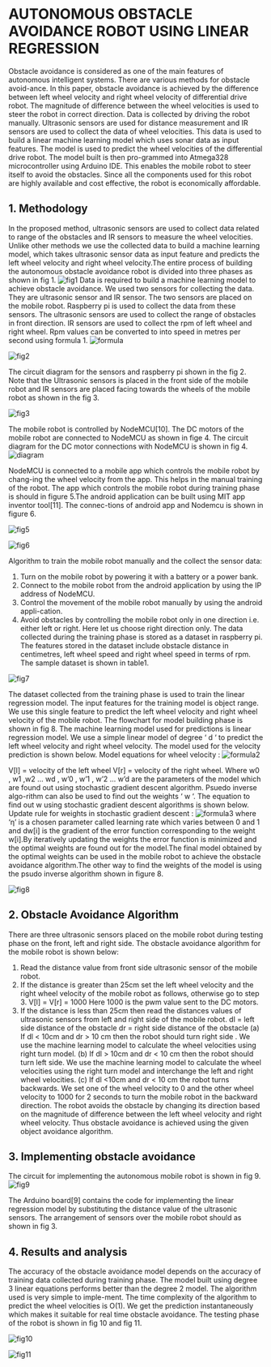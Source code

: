 # AUTONOMOUS OBSTACLE AVOIDANCE ROBOT USING LINEAR REGRESSION
Obstacle avoidance is considered as one of the main features of autonomous intelligent systems. There are various methods for obstacle avoid-ance. In this paper, obstacle avoidance is achieved by the difference between left wheel velocity and right wheel velocity of differential drive robot. The magnitude of difference between the wheel velocities is used to steer the robot in correct direction. Data is collected by driving the robot manually. Ultrasonic sensors are used for distance measurement and IR sensors are used to collect the data of wheel velocities. This data is used to build a linear machine learning model which uses sonar data as input features. The model is used to predict the wheel velocities of the differential drive robot. The model built is then pro-grammed into Atmega328 microcontroller using Arduino IDE. This enables the mobile robot to steer itself to avoid the obstacles. Since all the components used for this robot are highly available and cost effective, the robot is economically affordable.
## 1. Methodology
In the proposed method, ultrasonic sensors are used to collect data related to range of the obstacles and IR sensors to measure the wheel velocities. Unlike other methods we use the collected data to build a machine learning model, which takes ultrasonic sensor data as input feature and predicts the left wheel velocity and right wheel velocity.The entire process of building the autonomous obstacle avoidance robot is divided into three phases as shown in fig 1.
![fig1](https://user-images.githubusercontent.com/33247732/83721894-a17f5c00-a659-11ea-98d5-b029f881b711.JPG)
Data is required to build a machine learning model to achieve obstacle avoidance. We used two sensors for collecting the data. They are ultrasonic sensor and IR sensor. The two sensors are placed on the mobile robot. Raspberry pi is used to collect the data from these sensors.
The ultrasonic sensors are used to collect the range of obstacles in front direction. IR sensors are used to collect the rpm of left wheel and right wheel. Rpm values can be converted to into speed in metres per second using formula 1.
![formula](https://user-images.githubusercontent.com/33247732/83722278-59146e00-a65a-11ea-9516-72aba15ab214.JPG)

![fig2](https://user-images.githubusercontent.com/33247732/83721901-a3491f80-a659-11ea-99cd-ad37020fdba5.JPG)

The circuit diagram for the sensors and raspberry pi shown in the fig 2. Note that the Ultrasonic sensors is placed in the front side of the mobile robot and IR sensors are placed facing towards the wheels of the mobile robot as shown in the fig 3.

![fig3](https://user-images.githubusercontent.com/33247732/83721916-a93f0080-a659-11ea-8372-63b43cf9100c.JPG)

The mobile robot is controlled by NodeMCU[10]. The DC motors of the mobile robot are connected to NodeMCU as shown in fige 4. The circuit diagram for the DC motor connections with NodeMCU is shown in fig 4.
![diagram](https://user-images.githubusercontent.com/33247732/83721891-a04e2f00-a659-11ea-87ec-d37684776672.JPG)

NodeMCU is connected to a mobile app which controls the mobile robot by chang-ing the wheel velocity from the app. This helps in the manual training of the robot. The app which controls the mobile robot during training phase is should in figure 5.The android application can be built using MIT app inventor tool[11]. The connec-tions of android app and Nodemcu is shown in figure 6.

![fig5](https://user-images.githubusercontent.com/33247732/83721921-aa702d80-a659-11ea-9120-c7e4cd4d4b87.JPG)

![fig6](https://user-images.githubusercontent.com/33247732/83721924-aba15a80-a659-11ea-8eea-660d36a9870c.JPG)

Algorithm to train the mobile robot manually and the collect the sensor data:
1. Turn on the mobile robot by powering it with a battery or a power bank.
2. Connect to the mobile robot from the android application by using the IP address of NodeMCU.
3. Control the movement of the mobile robot manually by using the android appli-cation.
4. Avoid obstacles by controlling the mobile robot only in one direction i.e. either left or right. Here let us choose right direction only.
The data collected during the training phase is stored as a dataset in raspberry pi. The features stored in the dataset include obstacle distance in centimetres, left wheel speed and right wheel speed in terms of rpm. The sample dataset is shown in table1.

![fig7](https://user-images.githubusercontent.com/33247732/83721927-acd28780-a659-11ea-806d-5710345ab652.JPG)

The dataset collected from the training phase is used to train the linear regression model. The input features for the training model is object range. We use this single feature to predict the left wheel velocity and right wheel velocity of the mobile robot. The flowchart for model building phase is shown in fig 8.
The machine learning model used for predictions is linear regression model. We use a simple linear model of degree ‘ d ‘ to predict the left wheel velocity and right wheel velocity. The model used for the velocity prediction is shown below.
Model equations for wheel velocity :
![formula2](https://user-images.githubusercontent.com/33247732/83722812-42bae200-a65b-11ea-8b19-28377c1c38da.JPG)

V[l] = velocity of the left wheel
V[r] = velocity of the right wheel.
Where w0 , w1 ,w2 ... wd , w’0 , w’1 , w’2 ... w’d are the parameters of the model which are found out using stochastic gradient descent algorithm. Psuedo inverse algo-rithm can also be used to find out the weights ‘ w ‘. The equation to find out w using stochastic gradient descent algorithms is shown below.
Update rule for weights in stochastic gradient descent :
![formula3](https://user-images.githubusercontent.com/33247732/83723030-9e856b00-a65b-11ea-8587-e31b660b984f.JPG)
where ‘η’ is a chosen parameter called learning rate which varies between 0 and 1 and dw[i] is the gradient of the error function corresponding to the weight w[i].By iteratively updating the weights the error function is minimized and the optimal weights are found out for the model.The final model obtained by the optimal weights can be used in the mobile robot to achieve the obstacle avoidance algorithm.The other way to find the weights of the model is using the psudo inverse algorithm shown in figure 8.

![fig8](https://user-images.githubusercontent.com/33247732/83723174-dab8cb80-a65b-11ea-8c41-16a0675957fb.JPG)

## 2. Obstacle Avoidance Algorithm

There are three ultrasonic sensors placed on the mobile robot during testing phase on the front, left and right side.
The obstacle avoidance algorithm for the mobile robot is shown below:
1. Read the distance value from front side ultrasonic sensor of the mobile robot.
2. If the distance is greater than 25cm set the left wheel velocity and the right wheel velocity of the mobile robot as follows, otherwise go to step 3.
V[l] = V[r] = 1000
Here 1000 is the pwm value sent to the DC motors.
3. If the distance is less than 25cm then read the distances values of ultrasonic sensors from left and right side of the mobile robot.
dl = left side distance of the obstacle
dr = right side distance of the obstacle
    (a) If dl < 10cm and dr > 10 cm then the robot should turn right side . We use the machine learning model to calculate the wheel           velocities using right turn model.
    (b) If dl > 10cm and dr < 10 cm then the robot should turn left side. We use the machine learning model to calculate the wheel             velocities using the right turn model and interchange the left and right wheel velocities.
    (c) If dl <10cm and dr < 10 cm the robot turns backwards. We set one of the wheel velocity to 0 and the other wheel velocity to             1000 for 2 seconds to turn the mobile robot in the backward direction.
The robot avoids the obstacle by changing its direction based on the magnitude of difference between the left wheel velocity and right wheel velocity. Thus obstacle avoidance is achieved using the given object avoidance algorithm.

## 3. Implementing obstacle avoidance
The circuit for implementing the autonomous mobile robot is shown in fig 9.
![fig9](https://user-images.githubusercontent.com/33247732/83721942-b1973b80-a659-11ea-8bc2-62addd959b07.JPG)

The Arduino board[9] contains the code for implementing the linear regression model by substituting the distance value of the ultrasonic sensors. The arrangement of sensors over the mobile robot should as shown in fig 3.

## 4. Results and analysis

The accuracy of the obstacle avoidance model depends on the accuracy of training data collected during training phase. The model built using degree 3 linear equations performs better than the degree 2 model. The algorithm used is very simple to imple-ment. The time complexity of the algorithm to predict the wheel velocities is O(1). We get the prediction instantaneously which makes it suitable for real time obstacle avoidance.
The testing phase of the robot is shown in fig 10 and fig 11.

![fig10](https://user-images.githubusercontent.com/33247732/83723771-cc1ee400-a65c-11ea-9f62-f3cba31627a8.JPG)

![fig11](https://user-images.githubusercontent.com/33247732/83723793-d640e280-a65c-11ea-9763-7bd01ec56861.JPG)
